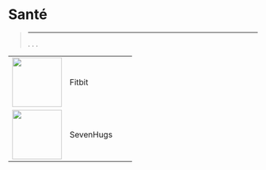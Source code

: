 
# Santé


>****
>. . .
> [](https://market.jeedom.com/index.php?v=d&p=market&type=plugin&categorie=health) 


| | | | |
|--- | --- | --- | ---|
|<img src="fitbit/fitbit_icon.png" class="pluginLogo" width="100" />|Fitbit||[](fitbit/index.md)[](fitbit/beta/index.md)<br/>[](https://market.jeedom.com/index.php?v=d&p=market_display&id=1018)<br/>[](fitbit/changelog.md)[](fitbit/beta/changelog.md)|
|<img src="sevenhugs/sevenhugs_icon.png" class="pluginLogo" width="100" />|SevenHugs||<br/>[](https://market.jeedom.com/index.php?v=d&p=market_display&id=2492)<br/>[](sevenhugs/changelog.md)|
